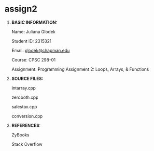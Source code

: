 # assign2

1.	__BASIC INFORMATION:__
	
	Name: Juliana Glodek
	
	Student ID: 2315321
	
	Email: glodek@chapman.edu
	
	Course: CPSC 298-01
	
	Assignment: Programming Assignment 2: Loops, Arrays, & Functions

2.	__SOURCE FILES:__

	intarray.cpp
	
  	zeroboth.cpp
	
  	salestax.cpp
	
  	conversion.cpp

3.	__REFERENCES:__
	
	ZyBooks
	
  	Stack Overflow
